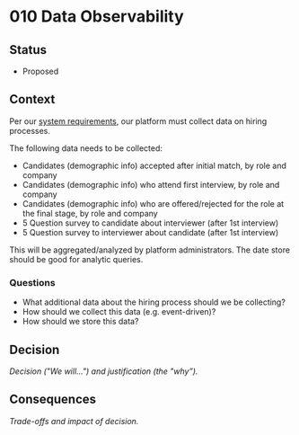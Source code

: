 # 010 Data Observability

## Status

- Proposed

## Context

Per our [system requirements](../main/problem/Requirements.md), our platform must collect data on hiring processes.

The following data needs to be collected:
- Candidates (demographic info) accepted after initial match, by role and company
- Candidates (demographic info) who attend first interview, by role and company
- Candidates (demographic info) who are offered/rejected for the role at the final stage, by role and company
- 5 Question survey to candidate about interviewer (after 1st interview)
- 5 Question survey to interviewer about candidate (after 1st interview)

This will be aggregated/analyzed by platform administrators. The date store should be good for analytic queries.


### Questions

- What additional data about the hiring process should we be collecting?
- How should we collect this data (e.g. event-driven)?
- How should we store this data?

## Decision

_Decision ("We will...") and justification (the "why”)._

## Consequences

_Trade-offs and impact of decision._

